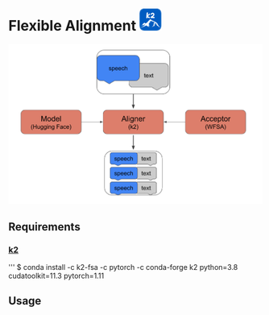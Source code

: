 # Flexible Alignment <img src="https://raw.githubusercontent.com/k2-fsa/k2/master/docs/source/_static/logo.png" width=44>

<div align="center">
  <img src="https://github.com/DongjiGao/flexible_alignment/blob/master/figures/model.png" width=800>
</div>

## Requirements
### [k2](https://k2-fsa.github.io/k2/)
'''
$ conda install -c k2-fsa -c pytorch -c conda-forge k2 python=3.8 cudatoolkit=11.3 pytorch=1.11
## Usage
